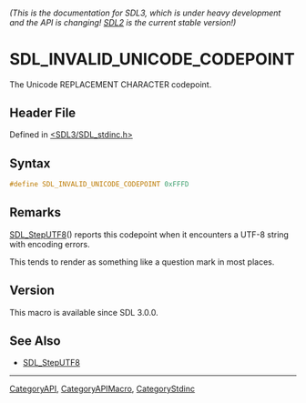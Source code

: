 ###### (This is the documentation for SDL3, which is under heavy development and the API is changing! [SDL2](https://wiki.libsdl.org/SDL2/) is the current stable version!)
# SDL_INVALID_UNICODE_CODEPOINT

The Unicode REPLACEMENT CHARACTER codepoint.

## Header File

Defined in [<SDL3/SDL_stdinc.h>](https://github.com/libsdl-org/SDL/blob/main/include/SDL3/SDL_stdinc.h)

## Syntax

```c
#define SDL_INVALID_UNICODE_CODEPOINT 0xFFFD
```

## Remarks

[SDL_StepUTF8](SDL_StepUTF8)() reports this codepoint when it encounters a
UTF-8 string with encoding errors.

This tends to render as something like a question mark in most places.

## Version

This macro is available since SDL 3.0.0.

## See Also

- [SDL_StepUTF8](SDL_StepUTF8)

----
[CategoryAPI](CategoryAPI), [CategoryAPIMacro](CategoryAPIMacro), [CategoryStdinc](CategoryStdinc)


